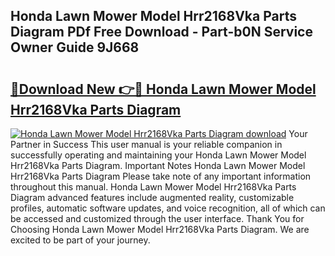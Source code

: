 ## Honda Lawn Mower Model Hrr2168Vka Parts Diagram PDf Free Download - Part-b0N Service Owner Guide 9J668

# <h2><a href="http://dfqz9sq.blite.top/?on=Honda+Lawn+Mower+Model+Hrr2168Vka+Parts+Diagram">🔗Download New 👉🔴 Honda Lawn Mower Model Hrr2168Vka Parts Diagram</a></h2>

[![Honda Lawn Mower Model Hrr2168Vka Parts Diagram download](https://i.imgur.com/lujVjoI.png)](http://dfqz9sq.blite.top/?on=Honda+Lawn+Mower+Model+Hrr2168Vka+Parts+Diagram)
Your Partner in Success This user manual is your reliable companion in successfully operating and maintaining your Honda Lawn Mower Model Hrr2168Vka Parts Diagram. Important Notes Honda Lawn Mower Model Hrr2168Vka Parts Diagram Please take note of any important information throughout this manual. Honda Lawn Mower Model Hrr2168Vka Parts Diagram advanced features include augmented reality, customizable profiles, automatic software updates, and voice recognition, all of which can be accessed and customized through the user interface. Thank You for Choosing Honda Lawn Mower Model Hrr2168Vka Parts Diagram. We are excited to be part of your journey.
